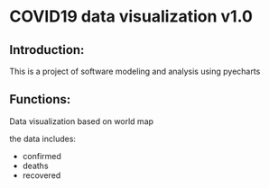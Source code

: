 # COVID19 data visualization v1.0
## Introduction:

This is a project of software modeling and analysis using pyecharts

## Functions:

Data visualization based on world map

the data includes:

- confirmed
- deaths
- recovered